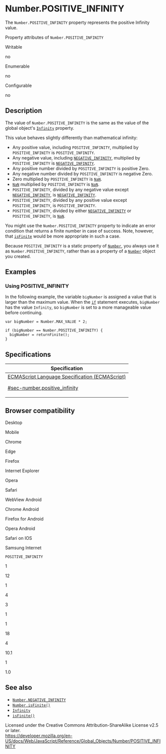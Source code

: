 # Number.POSITIVE_INFINITY

The `Number.POSITIVE_INFINITY` property represents the positive Infinity value.

Property attributes of `Number.POSITIVE_INFINITY`

Writable

no

Enumerable

no

Configurable

no

## Description

The value of `Number.POSITIVE_INFINITY` is the same as the value of the global object's [`Infinity`](../infinity) property.

This value behaves slightly differently than mathematical infinity:

-   Any positive value, including `POSITIVE_INFINITY`, multiplied by `POSITIVE_INFINITY` is `POSITIVE_INFINITY`.
-   Any negative value, including [`NEGATIVE_INFINITY`](negative_infinity), multiplied by `POSITIVE_INFINITY` is [`NEGATIVE_INFINITY`](negative_infinity).
-   Any positive number divided by `POSITIVE_INFINITY` is positive Zero.
-   Any negative number divided by `POSITIVE_INFINITY` is negative Zero.
-   Zero multiplied by `POSITIVE_INFINITY` is [`NaN`](../nan).
-   [`NaN`](../nan) multiplied by `POSITIVE_INFINITY` is [`NaN`](../nan).
-   `POSITIVE_INFINITY`, divided by any negative value except [`NEGATIVE_INFINITY`](negative_infinity), is [`NEGATIVE_INFINITY`](negative_infinity).
-   `POSITIVE_INFINITY`, divided by any positive value except `POSITIVE_INFINITY`, is `POSITIVE_INFINITY`.
-   `POSITIVE_INFINITY`, divided by either [`NEGATIVE_INFINITY`](negative_infinity) or `POSITIVE_INFINITY`, is [`NaN`](../nan).

You might use the `Number.POSITIVE_INFINITY` property to indicate an error condition that returns a finite number in case of success. Note, however, that [`isFinite`](../isfinite) would be more appropriate in such a case.

Because `POSITIVE_INFINITY` is a static property of [`Number`](../number), you always use it as `Number.POSITIVE_INFINITY`, rather than as a property of a [`Number`](../number) object you created.

## Examples

### Using POSITIVE_INFINITY

In the following example, the variable `bigNumber` is assigned a value that is larger than the maximum value. When the [`if`](../../statements/if...else) statement executes, `bigNumber` has the value `Infinity`, so `bigNumber` is set to a more manageable value before continuing.

    var bigNumber = Number.MAX_VALUE * 2;

    if (bigNumber == Number.POSITIVE_INFINITY) {
      bigNumber = returnFinite();
    }

## Specifications

<table><thead><tr class="header"><th>Specification</th></tr></thead><tbody><tr class="odd"><td><a href="https://tc39.es/ecma262/#sec-number.positive_infinity">ECMAScript Language Specification (ECMAScript) 
<br/>

<span class="small">#sec-number.positive_infinity</span></a></td></tr></tbody></table>

## Browser compatibility

Desktop

Mobile

Chrome

Edge

Firefox

Internet Explorer

Opera

Safari

WebView Android

Chrome Android

Firefox for Android

Opera Android

Safari on IOS

Samsung Internet

`POSITIVE_INFINITY`

1

12

1

4

3

1

1

18

4

10.1

1

1.0

## See also

-   [`Number.NEGATIVE_INFINITY`](negative_infinity)
-   [`Number.isFinite()`](isfinite)
-   [`Infinity`](../infinity)
-   [`isFinite()`](../isfinite)

 
Licensed under the Creative Commons Attribution-ShareAlike License v2.5 or later.  
<a href="https://developer.mozilla.org/en-US/docs/Web/JavaScript/Reference/Global_Objects/Number/POSITIVE_INFINITY" class="_attribution-link">https://developer.mozilla.org/en-US/docs/Web/JavaScript/Reference/Global_Objects/Number/POSITIVE_INFINITY</a>
